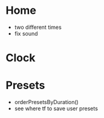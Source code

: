 # Home

-   two different times
-   fix sound

# Clock

# Presets

-   orderPresetsByDuration()
-   see where tf to save user presets
